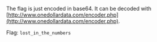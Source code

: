 The flag is just encoded in base64. It can be decoded with [http://www.onedollardata.com/encoder.php](http://www.onedollardata.com/encoder.php).

Flag: `lost_in_the_numbers`